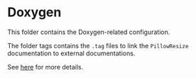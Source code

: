 # Doxygen

This folder contains the Doxygen-related configuration.

The folder tags contains the `.tag` files to link the `PillowResize` documentation to external documentations.

See [here](https://docs.opencv.org/master/d3/dff/tutorial_cross_referencing.html) for more details.